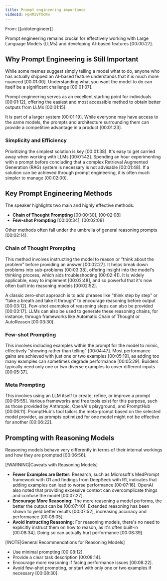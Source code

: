 ```yaml
---
title: Prompt engineering importance
videoId: Hp4MzVTXcKw
---
```


From: [[aidotengineer]] <br/> 

Prompt engineering remains crucial for effectively working with Large Language Models (LLMs) and developing AI-based features <a class="yt-timestamp" data-t="00:00:27">[00:00:27]</a>.

## Why Prompt Engineering is Still Important
While some memes suggest simply telling a model what to do, anyone who has actually shipped an AI-based feature understands that it is much more nuanced <a class="yt-timestamp" data-t="00:01:00">[00:01:00]</a>. Understanding what you want the model to do can itself be a significant challenge <a class="yt-timestamp" data-t="00:01:07">[00:01:07]</a>.

Prompt engineering serves as an excellent starting point for individuals <a class="yt-timestamp" data-t="00:01:12">[00:01:12]</a>, offering the easiest and most accessible method to obtain better outputs from LLMs <a class="yt-timestamp" data-t="00:01:15">[00:01:15]</a>.

It is part of a larger system <a class="yt-timestamp" data-t="00:01:19">[00:01:19]</a>. While everyone may have access to the same models, the prompts and architecture surrounding them can provide a competitive advantage in a product <a class="yt-timestamp" data-t="00:01:23">[00:01:23]</a>.

### Simplicity and Efficiency
Prioritizing the simplest solution is key <a class="yt-timestamp" data-t="00:01:38">[00:01:38]</a>. It's easy to get carried away when working with LLMs <a class="yt-timestamp" data-t="00:01:42">[00:01:42]</a>. Spending an hour experimenting with a prompt before concluding that a complex Retrieval Augmented Generation (RAG) system is necessary is not advisable <a class="yt-timestamp" data-t="00:01:48">[00:01:48]</a>. If a solution can be achieved through prompt engineering, it is often much simpler to manage <a class="yt-timestamp" data-t="00:02:00">[00:02:00]</a>.

## Key Prompt Engineering Methods
The speaker highlights two main and highly effective methods:
*   **Chain of Thought Prompting** <a class="yt-timestamp" data-t="00:00:30">[00:00:30]</a>, <a class="yt-timestamp" data-t="00:02:08">[00:02:08]</a>
*   **Few-shot Prompting** <a class="yt-timestamp" data-t="00:00:34">[00:00:34]</a>, <a class="yt-timestamp" data-t="00:02:08">[00:02:08]</a>

Other methods often fall under the umbrella of general reasoning prompts <a class="yt-timestamp" data-t="00:02:14">[00:02:14]</a>.

### Chain of Thought Prompting
This method involves instructing the model to reason or "think about the problem" before providing an answer <a class="yt-timestamp" data-t="00:02:27">[00:02:27]</a>. It helps break down problems into sub-problems <a class="yt-timestamp" data-t="00:03:38">[00:03:38]</a>, offering insight into the model's thinking process, which aids troubleshooting <a class="yt-timestamp" data-t="00:02:41">[00:02:41]</a>. It is widely applicable, easy to implement <a class="yt-timestamp" data-t="00:02:48">[00:02:48]</a>, and so powerful that it's now often built into reasoning models <a class="yt-timestamp" data-t="00:02:52">[00:02:52]</a>.

A classic zero-shot approach is to add phrases like "think step by step" or "take a breath and take it through" to encourage reasoning before output <a class="yt-timestamp" data-t="00:02:58">[00:03:12]</a>. Few-shot examples of reasoning steps can also be provided <a class="yt-timestamp" data-t="00:03:17">[00:03:17]</a>. LLMs can also be used to generate these reasoning chains, for instance, through frameworks like Automatic Chain of Thought or AutoReason <a class="yt-timestamp" data-t="00:03:30">[00:03:30]</a>.

### Few-shot Prompting
This involves including examples within the prompt for the model to mimic, effectively "showing rather than telling" <a class="yt-timestamp" data-t="00:04:38">[00:04:47]</a>. Most performance gains are achieved with just one or two examples <a class="yt-timestamp" data-t="00:05:17">[00:05:19]</a>, as adding too many examples can sometimes degrade performance <a class="yt-timestamp" data-t="00:05:28">[00:05:29]</a>. Builders typically need only one or two diverse examples to cover different inputs <a class="yt-timestamp" data-t="00:05:32">[00:05:37]</a>.

### Meta Prompting
This involves using an LLM itself to create, refine, or improve a prompt <a class="yt-timestamp" data-t="00:05:50">[00:05:55]</a>. Various frameworks and free tools exist for this purpose, such as those provided by Anthropic, OpenAI's playground, and PromptHub <a class="yt-timestamp" data-t="00:05:57">[00:06:11]</a>. PromptHub's tool tailors the meta-prompt based on the selected model provider, as prompts optimized for one model might not be effective for another <a class="yt-timestamp" data-t="00:06:14">[00:06:22]</a>.

## Prompting with Reasoning Models
Reasoning models behave very differently in terms of their internal workings and how they are prompted <a class="yt-timestamp" data-t="00:06:51">[00:06:56]</a>.

[!WARNING|Caveats with Reasoning Models]
*   **Fewer Examples are Better:** Research, such as Microsoft's MedPrompt framework with O1 and findings from DeepSeek with R1, indicates that adding examples can lead to worse performance <a class="yt-timestamp" data-t="00:07:06">[00:07:16]</a>. OpenAI also noted that providing excessive context can overcomplicate things and confuse the model <a class="yt-timestamp" data-t="00:07:20">[00:07:27]</a>.
*   **Encourage More Reasoning:** The more reasoning a model performs, the better the output can be <a class="yt-timestamp" data-t="00:07:34">[00:07:40]</a>. Extended reasoning has been shown to yield better results <a class="yt-timestamp" data-t="00:07:51">[00:07:52]</a>, increasing accuracy and performance <a class="yt-timestamp" data-t="00:08:03">[00:08:05]</a>.
*   **Avoid Instructing Reasoning:** For reasoning models, there's no need to explicitly instruct them on how to reason, as it's often built-in <a class="yt-timestamp" data-t="00:08:32">[00:08:34]</a>. Doing so can actually hurt performance <a class="yt-timestamp" data-t="00:08:36">[00:08:39]</a>.

[!NOTE|General Recommendations for Reasoning Models]
*   Use minimal prompting <a class="yt-timestamp" data-t="00:08:09">[00:08:12]</a>.
*   Provide a clear task description <a class="yt-timestamp" data-t="00:08:14">[00:08:14]</a>.
*   Encourage more reasoning if facing performance issues <a class="yt-timestamp" data-t="00:08:17">[00:08:22]</a>.
*   Avoid few-shot prompting, or start with only one or two examples if necessary <a class="yt-timestamp" data-t="00:08:23">[00:08:30]</a>.